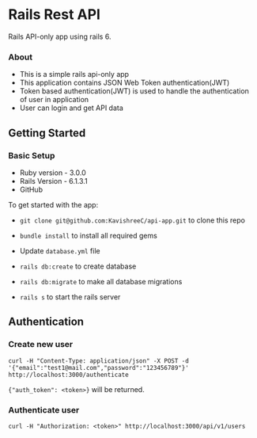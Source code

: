 # Rails Rest API

Rails API-only app using rails 6.

### About

* This is a simple rails api-only app
* This application contains JSON Web Token authentication(JWT)
* Token based authentication(JWT) is used to handle the authentication of user in application
* User can login and get API data

## Getting Started

### Basic Setup

* Ruby version - 3.0.0
* Rails Version - 6.1.3.1
* GitHub

To get started with the app:

* `git clone git@github.com:KavishreeC/api-app.git` to clone this repo

* `bundle install` to install all required gems

* Update `database.yml` file

* `rails db:create` to create database

* `rails db:migrate` to make all database migrations

* `rails s` to start the rails server

## Authentication

### Create new user

```
curl -H "Content-Type: application/json" -X POST -d '{"email":"test1@mail.com","password":"123456789"}' http://localhost:3000/authenticate

```

`{"auth_token": <token>}` will be returned.

### Authenticate user

```
curl -H "Authorization: <token>" http://localhost:3000/api/v1/users

```



